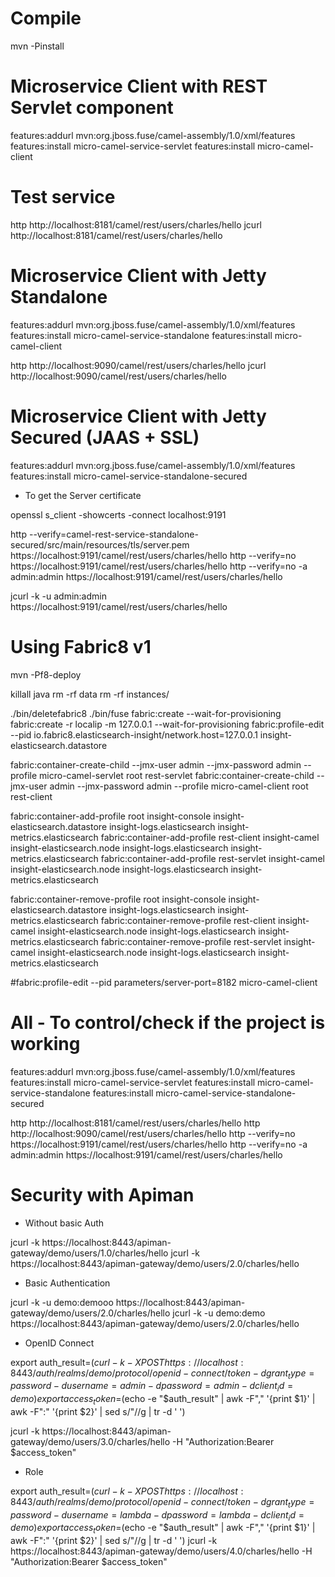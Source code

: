 # Compile 

mvn -Pinstall

# Microservice Client with REST Servlet component 

features:addurl mvn:org.jboss.fuse/camel-assembly/1.0/xml/features
features:install micro-camel-service-servlet 
features:install micro-camel-client

# Test service

http http://localhost:8181/camel/rest/users/charles/hello
jcurl http://localhost:8181/camel/rest/users/charles/hello

# Microservice Client with Jetty Standalone 

features:addurl mvn:org.jboss.fuse/camel-assembly/1.0/xml/features
features:install micro-camel-service-standalone 
features:install micro-camel-client

http http://localhost:9090/camel/rest/users/charles/hello
jcurl http://localhost:9090/camel/rest/users/charles/hello

# Microservice Client with Jetty Secured (JAAS + SSL) 

features:addurl mvn:org.jboss.fuse/camel-assembly/1.0/xml/features
features:install micro-camel-service-standalone-secured 

* To get the Server certificate 

openssl s_client -showcerts -connect localhost:9191

http --verify=camel-rest-service-standalone-secured/src/main/resources/tls/server.pem https://localhost:9191/camel/rest/users/charles/hello
http --verify=no https://localhost:9191/camel/rest/users/charles/hello
http --verify=no -a admin:admin https://localhost:9191/camel/rest/users/charles/hello

jcurl -k -u admin:admin https://localhost:9191/camel/rest/users/charles/hello

# Using Fabric8 v1 

mvn -Pf8-deploy

killall java
rm -rf data
rm -rf instances/

./bin/deletefabric8
./bin/fuse
fabric:create --wait-for-provisioning 
fabric:create -r localip -m 127.0.0.1 --wait-for-provisioning
fabric:profile-edit --pid io.fabric8.elasticsearch-insight/network.host=127.0.0.1 insight-elasticsearch.datastore

fabric:container-create-child --jmx-user admin --jmx-password admin --profile micro-camel-servlet root rest-servlet
fabric:container-create-child --jmx-user admin --jmx-password admin --profile micro-camel-client root rest-client

fabric:container-add-profile root insight-console insight-elasticsearch.datastore insight-logs.elasticsearch insight-metrics.elasticsearch
fabric:container-add-profile rest-client insight-camel insight-elasticsearch.node insight-logs.elasticsearch insight-metrics.elasticsearch
fabric:container-add-profile rest-servlet insight-camel insight-elasticsearch.node insight-logs.elasticsearch insight-metrics.elasticsearch

fabric:container-remove-profile root insight-console insight-elasticsearch.datastore insight-logs.elasticsearch insight-metrics.elasticsearch
fabric:container-remove-profile rest-client insight-camel insight-elasticsearch.node insight-logs.elasticsearch insight-metrics.elasticsearch
fabric:container-remove-profile rest-servlet insight-camel insight-elasticsearch.node insight-logs.elasticsearch insight-metrics.elasticsearch

#fabric:profile-edit --pid parameters/server-port=8182 micro-camel-client

# All - To control/check if the project is working

features:addurl mvn:org.jboss.fuse/camel-assembly/1.0/xml/features
features:install micro-camel-service-servlet
features:install micro-camel-service-standalone
features:install micro-camel-service-standalone-secured

http http://localhost:8181/camel/rest/users/charles/hello
http http://localhost:9090/camel/rest/users/charles/hello
http --verify=no https://localhost:9191/camel/rest/users/charles/hello
http --verify=no -a admin:admin https://localhost:9191/camel/rest/users/charles/hello

# Security with Apiman

* Without basic Auth

jcurl -k https://localhost:8443/apiman-gateway/demo/users/1.0/charles/hello
jcurl -k https://localhost:8443/apiman-gateway/demo/users/2.0/charles/hello

* Basic Authentication

jcurl -k -u demo:demooo https://localhost:8443/apiman-gateway/demo/users/2.0/charles/hello
jcurl -k -u demo:demo https://localhost:8443/apiman-gateway/demo/users/2.0/charles/hello

* OpenID Connect

export auth_result=$(curl -k -X POST https://localhost:8443/auth/realms/demo/protocol/openid-connect/token -d grant_type=password -d username=admin -d password=admin -d client_id=demo)
export access_token=$(echo -e "$auth_result" | awk -F"," '{print $1}' | awk -F":" '{print $2}' | sed s/\"//g | tr -d ' ')

jcurl -k https://localhost:8443/apiman-gateway/demo/users/3.0/charles/hello -H "Authorization:Bearer $access_token"

* Role

export auth_result=$(curl -k -X POST https://localhost:8443/auth/realms/demo/protocol/openid-connect/token -d grant_type=password -d username=lambda -d password=lambda -d client_id=demo)
export access_token=$(echo -e "$auth_result" | awk -F"," '{print $1}' | awk -F":" '{print $2}' | sed s/\"//g | tr -d ' ')
jcurl -k https://localhost:8443/apiman-gateway/demo/users/4.0/charles/hello -H "Authorization:Bearer $access_token"




